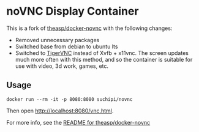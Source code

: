 # noVNC Display Container

This is a fork of [theasp/docker-novnc](https://github.com/theasp/docker-novnc) with the following changes:

- Removed unnecessary packages
- Switched base from debian to ubuntu lts
- Switched to [TigerVNC](https://tigervnc.org/) instead of Xvfb + x11vnc. The screen updates much more often with this method, and so the container is suitable for use with video, 3d work, games, etc.

## Usage

```
docker run --rm -it -p 8080:8080 suchipi/novnc
```

Then open <http://localhost:8080/vnc.html>.

For more info, see the [README for theasp/docker-novnc](https://github.com/theasp/docker-novnc/blob/master/README.md)
